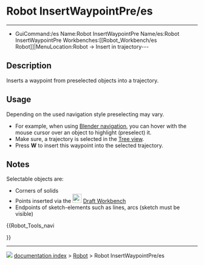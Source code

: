 # Robot InsertWaypointPre/es
---
- GuiCommand:/es   Name:Robot InsertWaypointPre   Name/es:Robot InsertWaypointPre   Workbenches:[[Robot_Workbench/es   Robot]]|MenuLocation:Robot → Insert in trajectory---


</div>

## Description

Inserts a waypoint from preselected objects into a trajectory.

## Usage

Depending on the used navigation style preselecting may vary.

-   For example, when using [Blender navigation](Mouse_navigation#Blender_navigation.md), you can hover with the mouse cursor over an object to highlight (preselect) it.
-   Make sure, a trajectory is selected in the [Tree view](Tree_view.md).
-   Press **W** to insert this waypoint into the selected trajectory.

## Notes

Selectable objects are:

-   Corners of solids
-   Points inserted via the <img alt="" src=images/Workbench_Draft.svg  style="width:24px;"> [Draft Workbench](Draft_Workbench.md)
-   Endpoints of sketch-elements such as lines, arcs (sketch must be visible)





{{Robot_Tools_navi

}}



---
![](images/Right_arrow.png) [documentation index](../README.md) > [Robot](Robot_Workbench.md) > Robot InsertWaypointPre/es
